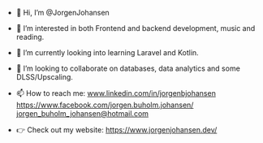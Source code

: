 - 👋 Hi, I’m @JorgenJohansen
- 👀 I’m interested in both Frontend and backend development, music and reading.
- 🌱 I’m currently looking into learning Laravel and Kotlin.
- 💞️ I’m looking to collaborate on databases, data analytics and some DLSS/Upscaling.
- 📫 How to reach me: 
www.linkedin.com/in/jorgenbjohansen
https://www.facebook.com/jorgen.buholm.johansen/
jorgen_buholm_johansen@hotmail.com

- 👉 Check out my website: https://www.jorgenjohansen.dev/
<!---
JorgenJohansen/JorgenJohansen is a ✨ special ✨ repository because its `README.md` (this file) appears on your GitHub profile.
You can click the Preview link to take a look at your changes.
--->
